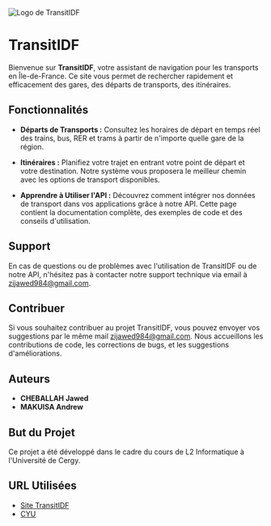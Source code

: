 ![Logo de TransitIDF](https://i.ibb.co/6RZc3QN/zhtml-Black.jpg)

# TransitIDF

Bienvenue sur **TransitIDF**, votre assistant de navigation pour les transports en Île-de-France. Ce site vous permet de rechercher rapidement et efficacement des gares, des départs de transports, des itinéraires.

## Fonctionnalités

- **Départs de Transports :** Consultez les horaires de départ en temps réel des trains, bus, RER et trams à partir de n'importe quelle gare de la région.

- **Itinéraires :** Planifiez votre trajet en entrant votre point de départ et votre destination. Notre système vous proposera le meilleur chemin avec les options de transport disponibles.

- **Apprendre à Utiliser l'API :** Découvrez comment intégrer nos données de transport dans vos applications grâce à notre API. Cette page contient la documentation complète, des exemples de code et des conseils d'utilisation.

## Support

En cas de questions ou de problèmes avec l'utilisation de TransitIDF ou de notre API, n'hésitez pas à contacter notre support technique via email à zijawed984@gmail.com.

## Contribuer

Si vous souhaitez contribuer au projet TransitIDF, vous pouvez envoyer vos suggestions par le même mail zijawed984@gmail.com. Nous accueillons les contributions de code, les corrections de bugs, et les suggestions d'améliorations.

## Auteurs

- **CHEBALLAH Jawed**
- **MAKUISA Andrew**

## But du Projet

Ce projet a été développé dans le cadre du cours de L2 Informatique à l'Université de Cergy.

## URL Utilisées

- [Site TransitIDF](http://jawed.alwaysdata.net)
- [CYU](http://www.cyu.fr)
